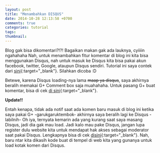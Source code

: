 ```yaml
---
layout: post
title: "Menambahkan DISQUS"
date: 2014-10-28 12:13:58 +0700
comments: true
categories: tutorial
tags: 
thumbnail:
---
```

Blog gak bisa dikomentari?!?! Bagaikan makan gak ada lauknya, cyiiiin ngahahaha Nah, untuk menambahkan fitur komentar di blog ini kita bisa menggunakan Disqus, nah untuk masuk ke Disqus kita bisa pakai akun facebook, twitter, Google, ataupun Disqus sendiri.
Tutorial ini saya contek dari [sini]({{site.data.links.joshualande.href}}){:target="_blank"}. Silahkan dicoba :D

Betewe, karena Disqus loading-nya lama <del>maap ya disqus</del>, saya akhirnya beralih memakai G+ Comment box saja muahahaha. Untuk pasang G+ buat komentar, bisa di cek [di sini][komen]{:target="_blank"}. 

<strong>Update!!</strong>

Entah kenapa, tidak ada notif saat ada komen baru masuk di blog ini ketika saya pakai G+ -garukgaruktembok- akhirnya saya beralih lagi ke Disqus -labilnih- Oh iya, ternyata kemarin ada yang kurang saat saya masang Disqus, jadi dia gak mau load. Jadi kalo mau pake Disqus, jangan lupa register dulu website kita untuk mendapat hak akses sebagai moderator saat pakai Disqus. Lengkapnya bisa di cek [disini][disqus]{:target="_blank"}. Nah, baru ntar kita dikasih kode buat di tempel di web kita yang gunanya untuk load kotak komen dari Disqus.


[komen]: http://steelx.github.io/best-internet-tips/2014/11/23/Add-google-plus-comments-box-to-jekyll-website.html
[disqus]: https://help.disqus.com/customer/portal/articles/466182-publisher-quick-start-guide